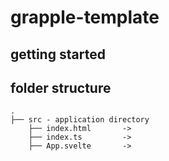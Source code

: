 # grapple-template


## getting started


## folder structure

    .
    ├── src - application directory
        ├── index.html       -> 
        ├── index.ts         -> 
        ├── App.svelte       -> 
